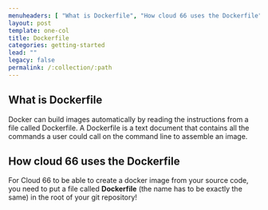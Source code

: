```yaml
---
menuheaders: [ "What is Dockerfile", "How cloud 66 uses the Dockerfile" ]
layout: post
template: one-col
title: Dockerfile
categories: getting-started
lead: ""
legacy: false
permalink: /:collection/:path
---
```




## What is Dockerfile

Docker can build images automatically by reading the instructions from a file called Dockerfile. A Dockerfile is a text document that contains all the commands a user could call on the command line to assemble an image.


## How cloud 66 uses the Dockerfile

For Cloud 66 to be able to create a docker image from your source code, you need to put a file called __Dockerfile__ (the name has to be exactly the same) in the root of your git repository!

